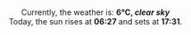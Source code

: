 <p  align="center"><br/>Currently, the weather is: <b> 6°C, <i>clear sky</i></b></br>Today, the sun rises at <b>06:27</b> and sets at <b>17:31</b>.</p>